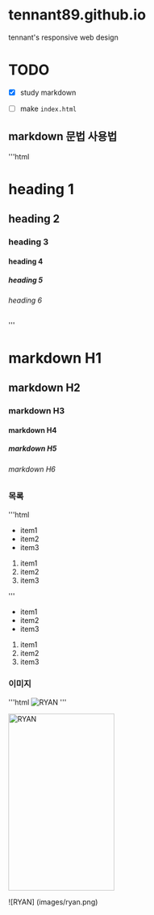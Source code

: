# tennant89.github.io
tennant's responsive web design



# TODO
- [x] study markdown
- [ ] make `index.html`


## markdown 문법 사용법

<!-- '''css -->
<!-- '''js -->
'''html

<h1>heading 1</h1>
<h2>heading 2</h2>
<h3>heading 3</h3>
<h4>heading 4</h4>
<h5>heading 5</h5>
<h6>heading 6</h6>
'''

# markdown H1
## markdown H2
### markdown H3
#### markdown H4
##### markdown H5
###### markdown H6


### 목록

'''html
<ul>
	<li>item1</li>
	<li>item2</li>
	<li>item3</li>
</ul>

<ol>
	<li>item1</li>
	<li>item2</li>
	<li>item3</li>
</ol>

'''


- item1
- item2
- item3


1. item1
1. item2
1. item3


### 이미지

'''html
<img src="http://mblogthumb1.phinf.naver.net/20160405_36/mkhjsk_1459858119290I4m1S_PNG/%B6%F3%C0%CC%BE%F0.png?type=w2" alt="RYAN">
'''


<img src="http://mblogthumb1.phinf.naver.net/20160405_36/mkhjsk_1459858119290I4m1S_PNG/%B6%F3%C0%CC%BE%F0.png?type=w2" alt="RYAN" width="210" height="350">


![RYAN] (images/ryan.png)
